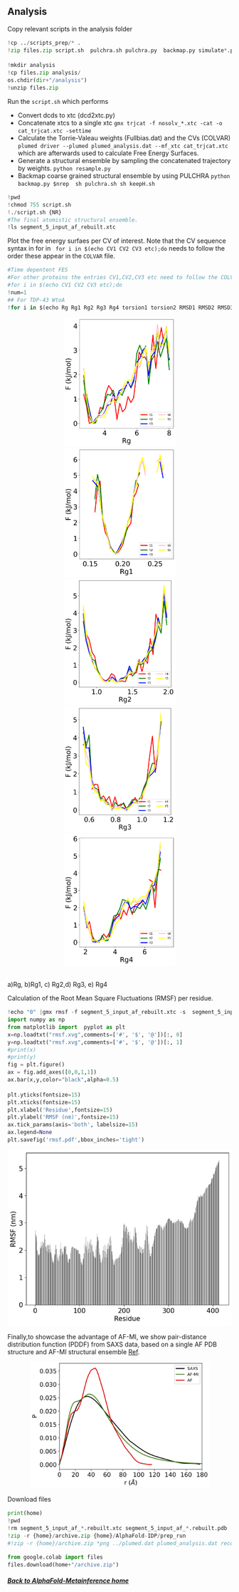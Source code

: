 
## Analysis

Copy relevant scripts in the analysis folder
```python
!cp ../scripts_prep/* .
!zip files.zip script.sh  pulchra.sh pulchra.py  backmap.py simulate*.py  dcd2xtc.py plumed_analysis.dat reconstruct.dat  resample.py  fes2.py  sequence.dat plumed.dat struct*pdb input_af.pdb r1_excl.pkl forcefield.xml residues.csv *npy *mean*csv pdb_af.pdb  keepH.sh

!mkdir analysis
!cp files.zip analysis/
os.chdir(dir+"/analysis")
!unzip files.zip
```

Run the ```script.sh``` which performs
- Convert dcds to xtc (dcd2xtc.py)
- Concatenate xtcs to a single xtc ```gmx trjcat -f nosolv_*.xtc -cat -o cat_trjcat.xtc -settime```
- Calculate the Torrie-Valeau weights (Fullbias.dat) and the CVs (COLVAR) ``` plumed driver --plumed plumed_analysis.dat --mf_xtc cat_trjcat.xtc ``` which are afterwards used to calculate Free Energy Surfaces.
- Generate a structural ensemble by sampling the concatenated trajectory by weights. ``` python resample.py ```
- Backmap coarse grained structural ensemble by using PULCHRA ``` python backmap.py $nrep 
sh pulchra.sh
sh keepH.sh ```

```python
!pwd
!chmod 755 script.sh
!./script.sh {NR}
#The final atomistic structural ensemble.
!ls segment_5_input_af_rebuilt.xtc
```

Plot the free energy surfaes per CV of interest. Note that the CV sequence syntax in for in ``` for i in $(echo CV1 CV2 CV3 etc);do``` needs to follow the order these appear in the ```COLVAR``` file.

```python
#Time depentent FES
#For other proteins the entries CV1,CV2,CV3 etc need to follow the COLVAR columns like:
#for i in $(echo CV1 CV2 CV3 etc);do
!num=1
## For TDP-43 WtoA
!for i in $(echo Rg Rg1 Rg2 Rg3 Rg4 torsion1 torsion2 RMSD1 RMSD2 RMSD3);do python fes2.py --CV_col $num --CV_name $i ; num=$((num+1)) ; echo $num; done
```
<p align="center">
  <img src="https://github.com/vendruscolo-lab/AlphaFold-MetaInference-Tutorial/blob/main/images/FESRg.png?raw=true" alt="Alt text" width="50%">
  <img src="https://github.com/vendruscolo-lab/AlphaFold-MetaInference-Tutorial/blob/main/images/FESRg1.png?raw=true" alt="Alt text" width="50%">
  <img src="https://github.com/vendruscolo-lab/AlphaFold-MetaInference-Tutorial/blob/main/images/FESRg2.png?raw=true" alt="Alt text" width="50%">
  <img src="https://github.com/vendruscolo-lab/AlphaFold-MetaInference-Tutorial/blob/main/images/FESRg3.png?raw=true" alt="Alt text" width="50%">
  <img src="https://github.com/vendruscolo-lab/AlphaFold-MetaInference-Tutorial/blob/main/images/FESRg4.png?raw=true" alt="Alt text" width="50%">

  <br> a)Rg, b)Rg1, c) Rg2,d) Rg3, e) Rg4
  <em> </em>
</p>


Calculation of the Root Mean Square Fluctuations (RMSF) per residue.

```python
!echo "0" |gmx rmsf -f segment_5_input_af_rebuilt.xtc -s  segment_5_input_af_0_sys.pdb -res -o rmsf.xvg
import numpy as np
from matplotlib import  pyplot as plt
x=np.loadtxt("rmsf.xvg",comments=['#', '$', '@'])[:, 0]
y=np.loadtxt("rmsf.xvg",comments=['#', '$', '@'])[:, 1]
#print(x)
#print(y)
fig = plt.figure()
ax = fig.add_axes([0,0,1,1])
ax.bar(x,y,color="black",alpha=0.5)

plt.yticks(fontsize=15)
plt.xticks(fontsize=15)
plt.xlabel('Residue',fontsize=15)
plt.ylabel('RMSF (nm)',fontsize=15)
ax.tick_params(axis='both', labelsize=15)
ax.legend=None
plt.savefig('rmsf.pdf',bbox_inches='tight')
```
    
![png](images/AF-IDP_colab_29_1.png)
    
Finally,to showcase the advantage of AF-MI, we show pair-distance distribution function (PDDF) from SAXS data, based on a single AF PDB structure and AF-MI structural ensemble [Ref](https://www.biorxiv.org/content/10.1101/2023.01.19.524720v1.full).

<p align="center">
  <img src="https://github.com/vendruscolo-lab/AlphaFold-MetaInference-Tutorial/blob/main/images/PDDF_tdp43WtoA.jpg?raw=true" alt="Alt text" width="80%">
  <br>
  <em> </em>
</p>


Download files

```python
print(home)
!pwd
!rm segment_5_input_af_*.rebuilt.xtc segment_5_input_af_*.rebuilt.pdb
!zip -r {home}/archive.zip {home}/AlphaFold-IDP/prep_run
#!zip -r {home}/archive.zip *png ../plumed.dat plumed_analysis.dat reconstruct.dat segment_5_input_af_rebuilt.xtc segment_5_input_af_0_sys.pdb rmsf.pdf ../pae_m.png FES*png FULLBIAS COLVAR ../HILLS* ../COLVAR*
```

```python
from google.colab import files
files.download(home+"/archive.zip")
```
##### [Back to AlphaFold-Metainference home](NAVIGATION.md)
